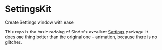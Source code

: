 # SettingsKit
Create Settings window with ease

This repo is the basic redoing of Sindre's excellent [Settings](https://github.com/sindresorhus/Settings) package. 
It does one thing better than the original one – animation, because there is no glitches.

